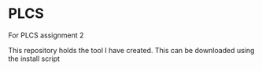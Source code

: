 # PLCS
For PLCS assignment 2

This repository holds the tool I have created. This can be downloaded using the install script
